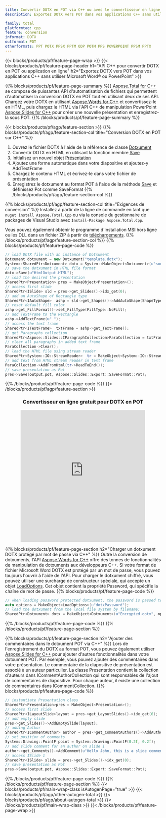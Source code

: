```yaml
---
title: Convertir DOTX en POT via C++ ou avec le convertisseur en ligne gratuit
description: Exportez DOTX vers POT dans vos applications C++ sans utiliser Microsoft Word ou PowerPoint ou en ligne. Testez rapidement le convertisseur en ligne POT vers CSV gratuit avant d'intégrer le code.

family: total
platformtag: cpp
feature: conversion
informat: DOTX
outformat: POT
otherformats: PPT POTX PPSX PPTM ODP POTM PPS POWERPOINT PPSM PPTX
---
```

{{< blocks/products/pf/feature-page-wrap >}}
{{< blocks/products/pf/feature-page-header h1="API C++ pour convertir DOTX en POT ou application en ligne" h2="Exportez DOTX vers POT dans vos applications C++ sans utiliser Microsoft Word® ou PowerPoint" >}}

{{% blocks/products/pf/feature-page-summary %}}
[Aspose.Total for C++](https://products.aspose.com/total/cpp/) se compose de puissantes API d'automatisation de fichiers qui permettent d'automatiser la conversion DOTX en POT tout en utilisant deux de ses API. Chargez votre DOTX en utilisant [Aspose.Words for C++](https://products.aspose.com/words/cpp/) et convertissez-le en HTML, puis chargez le HTML via l'API C++ de manipulation PowerPoint [Aspose.Slides for C++](https://products.aspose.com/slides/cpp/) pour créer une nouvelle présentation et enregistrez-la sous POT. 
{{% /blocks/products/pf/feature-page-summary  %}}

{{< blocks/products/pf/agp/feature-section >}}
{{% blocks/products/pf/agp/feature-section-col title="Conversion DOTX en POT sur C++" %}}
1. Ouvrez le fichier DOTX à l'aide de la référence de classe [Dotxument](https://reference.aspose.com/words/cpp/class/aspose.words.dotxument)
2. Convertir DOTX en HTML en utilisant la fonction membre [Save](https://reference.aspose.com/words/cpp/class/aspose.words.dotxument#save_stdbasicostream_saveoptions)
3. Initialisez un nouvel objet [Présentation](https://reference.aspose.com/slides/cpp/class/aspose.slides.presentation)
4. Ajoutez une forme automatique dans votre diapositive et ajoutez-y AddTextFrame
5. Chargez le contenu HTML et écrivez-le dans votre fichier de présentation
6. Enregistrez le dotxument au format POT à l'aide de la méthode [Save](https://reference.aspose.com/slides/cpp/class/aspose.slides.presentation#afcd59ec697bf05c10f78c3869de2ec9e) et définissez Pot comme SaveFormat
{{% /blocks/products/pf/agp/feature-section-col %}}

{{% blocks/products/pf/agp/feature-section-col title="Exigences de conversion" %}}
Installez à partir de la ligne de commande en tant que ```nuget install Aspose.Total.Cpp``` ou via la console du gestionnaire de packages de Visual Studio avec ```Install-Package Aspose.Total.Cpp```.

Vous pouvez également obtenir le programme d'installation MSI hors ligne ou les DLL dans un fichier ZIP à partir de [téléchargements](https://releases.aspose.com/total/cpp).
{{% /blocks/products/pf/agp/feature-section-col %}}
{{% blocks/products/pf/feature-page-code %}}

```cpp
// load DOTX file with an instance of Dotxument
Dotxument dotxument = new Dotxument("template.dotx");
System::SharedPtr<Dotxument> dotx = System::MakeObject<Dotxument>(u"sourceFile.dotx");
// save the dotxument in HTML file format
dotx->Save(u"HtmlOutput.HTML");
// load the desired the presentation
SharedPtr<Presentation> pres = MakeObject<Presentation>();
// access first slide
SharedPtr<ISlide> sld = pres->get_Slides()->idx_get(0);
// add an AutoShape of Rectangle type
SharedPtr<IAutoShape>  ashp = sld->get_Shapes()->AddAutoShape(ShapeType::Rectangle, 10, 10, 700, 500);
// reset default fill color
ashp->get_FillFormat()->set_FillType(FillType::NoFill);
// add TextFrame to the Rectangle
ashp->AddTextFrame(u" ");
// access the text frame
SharedPtr<ITextFrame>  txtFrame = ashp->get_TextFrame();
// get Paragraphs collection
SharedPtr<Aspose::Slides::IParagraphCollection>ParaCollection = txtFrame->get_Paragraphs();
// clear all paragraphs in added text frame
ParaCollection->Clear();
// load the HTML file using stream reader
SharedPtr<System::IO::StreamReader>  tr = MakeObject<System::IO::StreamReader>(HtmlOutput.HTML);
// add text from HTML stream reader in text frame
ParaCollection->AddFromHtml(tr->ReadToEnd());
// save presentation as Pot
pres->Save(output.pot, Aspose::Slides::Export::SaveFormat::Pot);                  
```


{{% /blocks/products/pf/feature-page-code %}}
{{< /blocks/products/pf/agp/feature-section >}}

<div class="container-fluid agp-content bg-white aboutfile box-1 vh100 section nopbtm">
<div class=container>
<div class=row>
<div class="demobox tc col-md-12 padding-0" align="center">

<h3>Convertisseur en ligne gratuit pour DOTX en POT</h3>

<iframe style="border: none; height: 426px;" scrolling="no" src="https://total-conversion-app-65z5r2lp.qa.k8s.dynabic.com/?to=pot&from=dotx" id="child-iframe" width="80%"></iframe>

</div></div>
</div></div>

{{% blocks/products/pf/feature-page-section  h2="Charger un dotxument DOTX protégé par mot de passe via C++" %}}
Outre la conversion de dotxuments, l'API [Aspose.Words for C++](https://products.aspose.com/words/cpp/) offre des tonnes de fonctionnalités de manipulation de dotxuments aux développeurs C++. Si votre format de fichier Microsoft Word DOTX est protégé par un mot de passe, vous pouvez toujours l'ouvrir à l'aide de l'API. Pour charger le dotxument chiffré, vous pouvez utiliser une surcharge de constructeur spéciale, qui accepte un objet [LoadOptions](https://reference.aspose.com/words/cpp/class/aspose.words.loading.load_options). Cet objet contient la propriété Password, qui spécifie la chaîne de mot de passe.
{{% blocks/products/pf/feature-page-code %}}

```cpp
// when loading password protected dotxument, the password is passed to the dotxument's constructor using a LoadOptions object.
auto options = MakeObject<LoadOptions>(u"dotxPassword");
// load the dotxument from the local file system by filename:
SharedPtr<Dotxument> dotx = MakeObject<Dotxument>(u"Encrypted.dotx", options);
```

{{% /blocks/products/pf/feature-page-code  %}}
{{% /blocks/products/pf/feature-page-section %}}

{{% blocks/products/pf/feature-page-section  h2="Ajouter des commentaires dans le dotxument POT via C++" %}}
Lors de l'enregistrement du DOTX au format POT, vous pouvez également utiliser [Aspose.Slides for C++](https://products.aspose.com/slides/cpp/) pour ajouter d'autres fonctionnalités dans votre dotxument POT. Par exemple, vous pouvez ajouter des commentaires dans votre présentation. Le commentaire de la diapositive de présentation est associé à un auteur particulier. La classe Presentation contient la collection d'auteurs dans ICommentAuthorCollection qui sont responsables de l'ajout de commentaires de diapositive. Pour chaque auteur, il existe une collection de commentaires dans ICommentCollection.
{{% blocks/products/pf/feature-page-code %}}

```cpp
// instantiate Presentation class
SharedPtr<Presentation>pres = MakeObject<Presentation>();
// access first slide
SharedPtr<ILayoutSlide>layout = pres->get_LayoutSlides()->idx_get(0);
// add empty slide
pres->get_Slides()->AddEmptySlide(layout);
// adding Author
SharedPtr<ICommentAuthor> author = pres->get_CommentAuthors()->AddAuthor(u"John Doe", u"MF");
// set position of comments
System::Drawing::PointF point = System::Drawing::PointF(0.2f, 0.2f);
// add slide comment for an author on slide 1
author->get_Comments()->AddComment(u"Hello John, this is a slide comment", pres->get_Slides()->idx_get(1), point, DateTime::get_Now());
// access ISlide 1
SharedPtr<ISlide> slide = pres->get_Slides()->idx_get(0);
// save presentation as Pot
pres->Save(output.pot, Aspose::Slides::Export::SaveFormat::Pot);  
```

{{% /blocks/products/pf/feature-page-code  %}}
{{% /blocks/products/pf/feature-page-section %}}
{{< blocks/products/pf/main-wrap-class isAutogenPage="true" >}}
{{< blocks/products/pf/agp/other-autogen-total >}}
{{< blocks/products/pf/agp/about-autogen-total >}}
{{< /blocks/products/pf/main-wrap-class >}}
{{< /blocks/products/pf/feature-page-wrap >}}